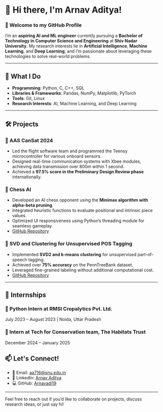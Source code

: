 # 👋 Hi there, I'm **Arnav Aditya**!  

### 🌟 Welcome to my GitHub Profile  

I’m an **aspiring AI and ML engineer** currently pursuing a **Bachelor of Technology in Computer Science and Engineering** at **Shiv Nadar University**. My research interests lie in **Artificial Intelligence**, **Machine Learning**, and **Deep Learning**, and I’m passionate about leveraging these technologies to solve real-world problems.

---

## 🚀 **What I Do**  
- **Programming**: Python, C, C++, SQL  
- **Libraries & Frameworks**: Pandas, NumPy, Matplotlib, PyTorch  
- **Tools**: Git, Linux  
- **Research Interests**: AI, Machine Learning, and Deep Learning  

---

## 🛠️ **Projects**  

### 🔹 **AAS CanSat 2024**  
- Led the flight software team and programmed the Teensy microcontroller for various onboard sensors.  
- Designed real-time communication systems with Xbee modules, achieving data transmission over 800m within 1 second.  
- Achieved a **97.5% score in the Preliminary Design Review phase** internationally.  

### 🔹 **Chess AI**  
- Developed an AI chess opponent using the **Minimax algorithm with alpha-beta pruning**.  
- Integrated heuristic functions to evaluate positional and intrinsic piece values.  
- Optimized UI responsiveness using Python’s threading module for seamless gameplay.  
- [GitHub Repository](https://github.com/SanskarGithub07/AI_Project_MiniChess)  

### 🔹 **SVD and Clustering for Unsupervised POS Tagging**  
- Implemented **SVD2 and k-means clustering** for unsupervised part-of-speech tagging.  
- Achieved over **75% accuracy** on the PennTreeBank dataset.  
- Leveraged fine-grained labeling without additional computational cost.  
- [GitHub Repository](https://github.com/ANotFox/FDS-Implementation)  

---
## 🏢 **Internships**
### 🔹 Python Intern at RMSI Cropalytics Pvt. Ltd.

July 2023 – August 2023 | Noida, Uttar Pradesh

### 🔹 Intern at Tech for Conservation team, The Habitats Trust

December 2024 – January 2025

## 📫 **Let's Connect!**  
- 📧 Email: [aa716@snu.edu.in](mailto:aa716@snu.edu.in)  
- 💼 LinkedIn: [Arnav Aditya](https://www.linkedin.com/in/arnav-aditya-53221524a/)  
- 💻 GitHub: [Arnavadi19](https://github.com/Arnavadi19)  

---

Feel free to reach out if you’d like to collaborate on projects, discuss research ideas, or just say hi!
